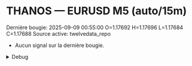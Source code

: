 # THANOS — EURUSD M5 (auto/15m)
Dernière bougie: 2025-09-09 00:55:00  O=1.17692  H=1.17696  L=1.17684  C=1.17688
Source active: twelvedata_repo

- Aucun signal sur la dernière bougie.

<details><summary>Debug</summary>

- TD_API_KEY manquant.

</details>